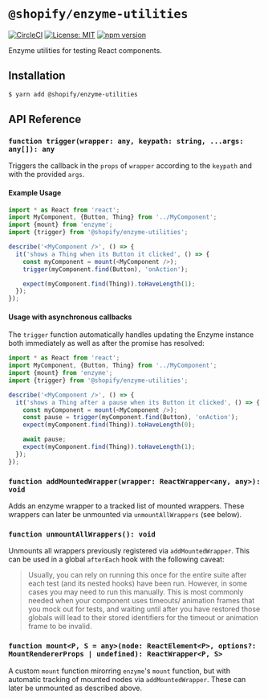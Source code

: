 # `@shopify/enzyme-utilities`

[![CircleCI](https://circleci.com/gh/Shopify/quilt.svg?style=svg&circle-token=8dafbec2d33dcb489dfce1e82ed37c271b26aeba)](https://circleci.com/gh/Shopify/quilt)
[![License: MIT](https://img.shields.io/badge/License-MIT-green.svg)](LICENSE.md) [![npm version](https://badge.fury.io/js/%40shopify%2Fenzyme-utilities.svg)](https://badge.fury.io/js/%40shopify%2Fenzyme-utilities)

Enzyme utilities for testing React components.

## Installation

```bash
$ yarn add @shopify/enzyme-utilities
```

## API Reference

### `function trigger(wrapper: any, keypath: string, ...args: any[]): any`

Triggers the callback in the `props` of `wrapper` according to the `keypath` and with the provided `args`.

#### Example Usage

```typescript
import * as React from 'react';
import MyComponent, {Button, Thing} from '../MyComponent';
import {mount} from 'enzyme';
import {trigger} from '@shopify/enzyme-utilities';

describe('<MyComponent />', () => {
  it('shows a Thing when its Button it clicked', () => {
    const myComponent = mount(<MyComponent />);
    trigger(myComponent.find(Button), 'onAction');

    expect(myComponent.find(Thing)).toHaveLength(1);
  });
});
```

#### Usage with asynchronous callbacks

The `trigger` function automatically handles updating the Enzyme instance both immediately as well as after the promise has resolved:

```typescript
import * as React from 'react';
import MyComponent, {Button, Thing} from '../MyComponent';
import {mount} from 'enzyme';
import {trigger} from '@shopify/enzyme-utilities';

describe('<MyComponent />', () => {
  it('shows a Thing after a pause when its Button it clicked', () => {
    const myComponent = mount(<MyComponent />);
    const pause = trigger(myComponent.find(Button), 'onAction');
    expect(myComponent.find(Thing)).toHaveLength(0);

    await pause;
    expect(myComponent.find(Thing)).toHaveLength(1);
  });
});
```

### `function addMountedWrapper(wrapper: ReactWrapper<any, any>): void`

Adds an enzyme wrapper to a tracked list of mounted wrappers. These wrappers can later be unmounted via `unmountAllWrappers` (see below).

### `function unmountAllWrappers(): void`

Unmounts all wrappers previously registered via `addMountedWrapper`. This can be used in a global `afterEach` hook with the following caveat:

> Usually, you can
> rely on running this once for the entire suite after each test
> (and its nested hooks) have been run. However, in some cases you may
> need to run this manually. This is most commonly needed when your
> component uses timeouts/ animation frames that you mock out for tests,
> and waiting until after you have restored those globals will lead
> to their stored identifiers for the timeout or animation frame to
> be invalid.

### `function mount<P, S = any>(node: ReactElement<P>, options?: MountRendererProps | undefined): ReactWrapper<P, S>`

A custom `mount` function mirorring `enzyme`'s `mount` function, but with automatic tracking of mounted nodes via `addMountedWrapper`. These can later be unmounted as described above.
